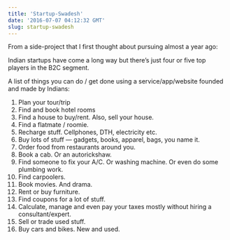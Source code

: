 ```yaml
---
title: 'Startup-Swadesh'
date: '2016-07-07 04:12:32 GMT'
slug: startup-swadesh
---
```

From a side-project that I first thought about pursuing almost a year ago:

Indian startups have come a long way but there’s just four or five top players in the B2C segment.

A list of things you can do / get done using a service/app/website founded and made by Indians:

1.  Plan your tour/trip
2.  Find and book hotel rooms
3.  Find a house to buy/rent. Also, sell your house.
4.  Find a flatmate / roomie.
5.  Recharge stuff. Cellphones, DTH, electricity etc.
6.  Buy lots of stuff — gadgets, books, apparel, bags, you name it.
7.  Order food from restaurants around you.
8.  Book a cab. Or an autorickshaw.
9.  Find someone to fix your A/C. Or washing machine. Or even do some plumbing work.
10.  Find carpoolers.
11.  Book movies. And drama.
12.  Rent or buy furniture.
13.  Find coupons for a lot of stuff.
14.  Calculate, manage and even pay your taxes mostly without hiring a consultant/expert.
15.  Sell or trade used stuff.
16.  Buy cars and bikes. New and used.